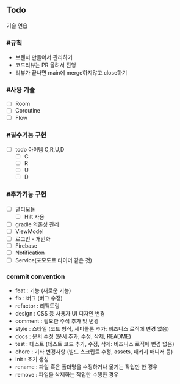 ## Todo

<p>기술 연습</p>

### #규칙
- 브랜치 만들어서 관리하기
- 코드리뷰는 PR 올려서 진행
- 리뷰가 끝나면 main에 merge하지않고 close하기

### #사용 기술
- [ ] Room
- [ ] Coroutine
- [ ] Flow

### #필수기능 구현
- [ ] todo 아이템 C,R,U,D
  - [ ]  C
  - [ ]  R
  - [ ]  U
  - [ ]  D

### #추가기능 구현
- [ ] 멀티모듈
  - [ ] Hilt 사용
- [ ] gradle 의존성 관리
- [ ] ViewModel
- [ ] 로그인 - 개인화
- [ ] Firebase
- [ ] Notification
- [ ] Service(포모도르 타이머 같은 것)

### commit convention 
   - feat        : 기능 (새로운 기능)
   - fix         : 버그 (버그 수정)
   - refactor    : 리팩토링
   - design      : CSS 등 사용자 UI 디자인 변경
   - comment     : 필요한 주석 추가 및 변경
   - style       : 스타일 (코드 형식, 세미콜론 추가: 비즈니스 로직에 변경 없음)
   - docs        : 문서 수정 (문서 추가, 수정, 삭제, README)
   - test        : 테스트 (테스트 코드 추가, 수정, 삭제: 비즈니스 로직에 변경 없음)
   - chore       : 기타 변경사항 (빌드 스크립트 수정, assets, 패키지 매니저 등)
   - init        : 초기 생성
   - rename      : 파일 혹은 폴더명을 수정하거나 옮기는 작업만 한 경우
   - remove      : 파일을 삭제하는 작업만 수행한 경우  
